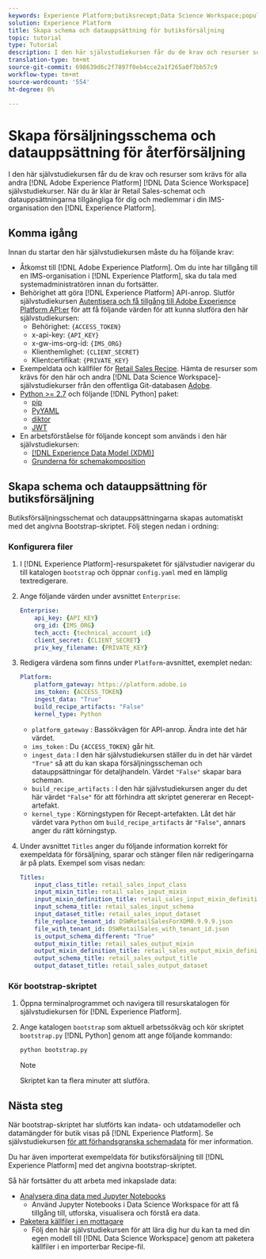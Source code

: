 ```yaml
---
keywords: Experience Platform;butiksrecept;Data Science Workspace;populära ämnen;recept
solution: Experience Platform
title: Skapa schema och datauppsättning för butiksförsäljning
topic: tutorial
type: Tutorial
description: I den här självstudiekursen får du de krav och resurser som krävs för alla andra självstudiekurser i Adobe Experience Platform Data Science Workspace. När du är klar är schema och datauppsättningar för detaljhandelsförsäljning tillgängliga för dig och medlemmar i din IMS-organisation på Experience Platform.
translation-type: tm+mt
source-git-commit: 698639d6c2f7897f0eb4cce2a1f265a0f7bb57c9
workflow-type: tm+mt
source-wordcount: '554'
ht-degree: 0%

---
```



# Skapa försäljningsschema och datauppsättning för återförsäljning

I den här självstudiekursen får du de krav och resurser som krävs för alla andra [!DNL Adobe Experience Platform] [!DNL Data Science Workspace] självstudiekurser. När du är klar är Retail Sales-schemat och datauppsättningarna tillgängliga för dig och medlemmar i din IMS-organisation den [!DNL Experience Platform].

## Komma igång

Innan du startar den här självstudiekursen måste du ha följande krav:
- Åtkomst till [!DNL Adobe Experience Platform]. Om du inte har tillgång till en IMS-organisation i [!DNL Experience Platform], ska du tala med systemadministratören innan du fortsätter.
- Behörighet att göra [!DNL Experience Platform] API-anrop. Slutför självstudiekursen [Autentisera och få tillgång till Adobe Experience Platform API:er](https://www.adobe.com/go/platform-api-authentication-en) för att få följande värden för att kunna slutföra den här självstudiekursen:
   - Behörighet: `{ACCESS_TOKEN}`
   - x-api-key: `{API_KEY}`
   - x-gw-ims-org-id: `{IMS_ORG}`
   - Klienthemlighet: `{CLIENT_SECRET}`
   - Klientcertifikat: `{PRIVATE_KEY}`
- Exempeldata och källfiler för [Retail Sales Recipe](../pre-built-recipes/retail-sales.md). Hämta de resurser som krävs för den här och andra [!DNL Data Science Workspace]-självstudiekurser från den offentliga Git-databasen [Adobe](https://github.com/adobe/experience-platform-dsw-reference/).
- [Python >= 2.7](https://www.python.org/downloads/) och följande  [!DNL Python] paket:
   - [pip](https://pypi.org/project/pip/)
   - [PyYAML](https://pyyaml.org/)
   - [diktor](https://pypi.org/project/dictor/)
   - [JWT](https://pypi.org/project/jwt/)
- En arbetsförståelse för följande koncept som används i den här självstudiekursen:
   - [[!DNL Experience Data Model (XDM)]](../../xdm/home.md)
   - [Grunderna för schemakomposition](../../xdm/schema/field-dictionary.md)

## Skapa schema och datauppsättning för butiksförsäljning

Butiksförsäljningsschemat och datauppsättningarna skapas automatiskt med det angivna Bootstrap-skriptet. Följ stegen nedan i ordning:

### Konfigurera filer

1. I [!DNL Experience Platform]-resurspaketet för självstudier navigerar du till katalogen `bootstrap` och öppnar `config.yaml` med en lämplig textredigerare.
2. Ange följande värden under avsnittet `Enterprise`:

   ```yaml
   Enterprise:
       api_key: {API_KEY}
       org_id: {IMS_ORG}
       tech_acct: {technical_account_id}
       client_secret: {CLIENT_SECRET}
       priv_key_filename: {PRIVATE_KEY}
   ```

3. Redigera värdena som finns under `Platform`-avsnittet, exemplet nedan:

   ```yaml
   Platform:
       platform_gateway: https://platform.adobe.io
       ims_token: {ACCESS_TOKEN}
       ingest_data: "True"
       build_recipe_artifacts: "False"
       kernel_type: Python
   ```

   - `platform_gateway` : Bassökvägen för API-anrop. Ändra inte det här värdet.
   - `ims_token` : Du  `{ACCESS_TOKEN}` går hit.
   - `ingest_data` : I den här självstudiekursen ställer du in det här värdet  `"True"` så att du kan skapa försäljningsscheman och datauppsättningar för detaljhandeln. Värdet `"False"` skapar bara scheman.
   - `build_recipe_artifacts` : I den här självstudiekursen anger du det här värdet  `"False"` för att förhindra att skriptet genererar en Recept-artefakt.
   - `kernel_type` : Körningstypen för Recept-artefakten. Låt det här värdet vara `Python` om `build_recipe_artifacts` är `"False"`, annars anger du rätt körningstyp.

4. Under avsnittet `Titles` anger du följande information korrekt för exempeldata för försäljning, sparar och stänger filen när redigeringarna är på plats. Exempel som visas nedan:

   ```yaml
   Titles:
       input_class_title: retail_sales_input_class
       input_mixin_title: retail_sales_input_mixin
       input_mixin_definition_title: retail_sales_input_mixin_definition
       input_schema_title: retail_sales_input_schema
       input_dataset_title: retail_sales_input_dataset
       file_replace_tenant_id: DSWRetailSalesForXDM0.9.9.9.json
       file_with_tenant_id: DSWRetailSales_with_tenant_id.json
       is_output_schema_different: "True"
       output_mixin_title: retail_sales_output_mixin
       output_mixin_definition_title: retail_sales_output_mixin_definition
       output_schema_title: retail_sales_output_title
       output_dataset_title: retail_sales_output_dataset
   ```

### Kör bootstrap-skriptet

1. Öppna terminalprogrammet och navigera till resurskatalogen för självstudiekursen för [!DNL Experience Platform].
2. Ange katalogen `bootstrap` som aktuell arbetssökväg och kör skriptet `bootstrap.py` [!DNL Python] genom att ange följande kommando:

   ```bash
   python bootstrap.py
   ```

   >[!NOTE]
   >
   >Skriptet kan ta flera minuter att slutföra.

## Nästa steg

När bootstrap-skriptet har slutförts kan indata- och utdatamodeller och datamängder för butik visas på [!DNL Experience Platform]. Se självstudiekursen [för att förhandsgranska schemadata](./preview-schema-data.md)
för mer information.

Du har även importerat exempeldata för butiksförsäljning till [!DNL Experience Platform] med det angivna bootstrap-skriptet.

Så här fortsätter du att arbeta med inkapslade data:
- [Analysera dina data med Jupyter Notebooks](../jupyterlab/analyze-your-data.md)
   - Använd Jupyter Notebooks i Data Science Workspace för att få tillgång till, utforska, visualisera och förstå era data.
- [Paketera källfiler i en mottagare](./package-source-files-recipe.md)
   - Följ den här självstudiekursen för att lära dig hur du kan ta med din egen modell till [!DNL Data Science Workspace] genom att paketera källfiler i en importerbar Recipe-fil.